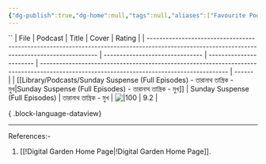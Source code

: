 ```yaml
---
{"dg-publish":true,"dg-home":null,"tags":null,"aliases":["Favourite Podcast's Episode","Go To Favourite Podcasts"],"permalink":"/library/podcasts/favourite-podcast-s-episode/","dgPassFrontmatter":true,"updated":"2025-01-16T09:01:42.617+05:30"}
---
```


``
| File                                                                                                                                         | Podcast                         | Title                   | Cover                                                                                                                                     | Rating |
| -------------------------------------------------------------------------------------------------------------------------------------------- | ------------------------------- | ----------------------- | ----------------------------------------------------------------------------------------------------------------------------------------- | ------ |
| [[Library/Podcasts/Sunday Suspense (Full Episodes) - তারানাথ তান্ত্রিক - মুখ\|Sunday Suspense (Full Episodes) - তারানাথ তান্ত্রিক - মুখ]] | Sunday Suspense (Full Episodes) | তারানাথ তান্ত্রিক - মুখ | ![\|100](https://d3wo5wojvuv7l.cloudfront.net/t_rss_itunes_square_1400/images.spreaker.com/original/830f12ab0fc22136026e8271809fb6cf.jpg) | 9.2    |

{ .block-language-dataview}

---

References:-
1. [[!Digital Garden Home Page\|!Digital Garden Home Page]].